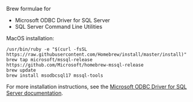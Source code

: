 Brew formulae for
  - Microsoft ODBC Driver for SQL Server
  - SQL Server Command Line Utilities

MacOS installation:
````
/usr/bin/ruby -e "$(curl -fsSL https://raw.githubusercontent.com/Homebrew/install/master/install)"
brew tap microsoft/mssql-release https://github.com/Microsoft/homebrew-mssql-release
brew update
brew install msodbcsql17 mssql-tools
````

For more installation instructions, see the [Microsoft ODBC Driver for SQL Server documentation](https://docs.microsoft.com/en-us/sql/connect/odbc/linux-mac/installing-the-microsoft-odbc-driver-for-sql-server#os-x-1011-el-capitan-and-macos-1012-sierra).
